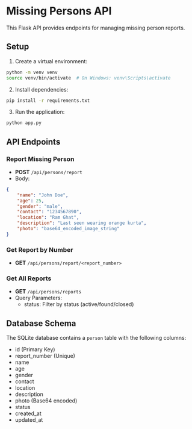 # Missing Persons API

This Flask API provides endpoints for managing missing person reports.

## Setup

1. Create a virtual environment:
```bash
python -m venv venv
source venv/bin/activate  # On Windows: venv\Scripts\activate
```

2. Install dependencies:
```bash
pip install -r requirements.txt
```

3. Run the application:
```bash
python app.py
```

## API Endpoints

### Report Missing Person
- **POST** `/api/persons/report`
- Body:
```json
{
    "name": "John Doe",
    "age": 25,
    "gender": "male",
    "contact": "1234567890",
    "location": "Ram Ghat",
    "description": "Last seen wearing orange kurta",
    "photo": "base64_encoded_image_string"
}
```

### Get Report by Number
- **GET** `/api/persons/report/<report_number>`

### Get All Reports
- **GET** `/api/persons/reports`
- Query Parameters:
  - status: Filter by status (active/found/closed)

## Database Schema

The SQLite database contains a `person` table with the following columns:
- id (Primary Key)
- report_number (Unique)
- name
- age
- gender
- contact
- location
- description
- photo (Base64 encoded)
- status
- created_at
- updated_at